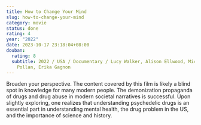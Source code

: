 ```yaml
---
title: How to Change Your Mind
slug: how-to-change-your-mind
category: movie
status: done
rating: 4
year: "2022"
date: 2023-10-17 23:18:04+08:00
douban:
  rating: 8
  subtitle: 2022 / USA / Documentary / Lucy Walker, Alison Ellwood, Michael
    Pollan, Erika Gagnon
---
```


Broaden your perspective. The content covered by this film is likely a blind spot in knowledge for many modern people. The demonization propaganda of drugs and drug abuse in modern societal narratives is successful. Upon slightly exploring, one realizes that understanding psychedelic drugs is an essential part in understanding mental health, the drug problem in the US, and the importance of science and history.
